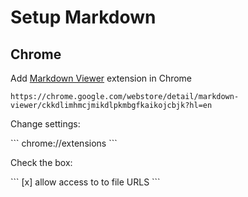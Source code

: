 # Setup Markdown

## Chrome

Add [Markdown Viewer][1] extension in Chrome

```
https://chrome.google.com/webstore/detail/markdown-viewer/ckkdlimhmcjmikdlpkmbgfkaikojcbjk?hl=en
```


<p>Change settings:</p>
```
chrome://extensions
```

<p>Check the box:</p>
``` 
[x] allow access to to file URLS
```

[1]: https://chrome.google.com/webstore/detail/markdown-viewer/ckkdlimhmcjmikdlpkmbgfkaikojcbjk?hl=en

